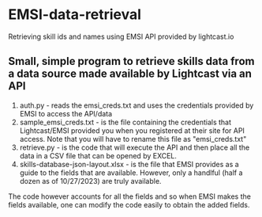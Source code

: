 # EMSI-data-retrieval
Retrieving skill ids and names using EMSI API provided by lightcast.io

## Small, simple program to retrieve skills data from a data source made available by Lightcast via an API
1. auth.py - reads the emsi_creds.txt and uses the credentials provided by EMSI to access the API/data
2. sample_emsi_creds.txt - is the file containing the credentials that Lightcast/EMSI provided you when you registered at their site for API access. Note that you will have to rename this file as "emsi_creds.txt"
3. retrieve.py - is the code that will execute the API and then place all the data in a CSV file that can be opened by EXCEL.
4. skills-database-json-layout.xlsx - is the file that EMSI provides as a guide to the fields that are available. However, only a handlful (half a dozen as of 10/27/2023) are truly available.

The code however accounts for all the fields and so when EMSI makes the fields available, one can modify the code easily to obtain the added fields.
